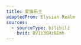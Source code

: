 ```yaml
---
title: 爱猫乐土
adaptedFrom: Elysian Realm
sources:
  - sourceType: bilibili
    bvid: BV1i3GHzBEmh
---
```

